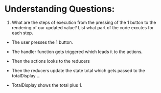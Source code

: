 # Understanding Questions:
1. What are the steps of execution from the pressing of the 1 button to the rendering of our updated value? List what part of the code excutes for each step.
* The user presses the 1 button.
* The handler function gets triggered which leads it to the actions.
* Then the actions looks to the reducers
* Then the reducers update the state total which gets passed to the totalDisplay
...

* TotalDisplay shows the total plus 1.
